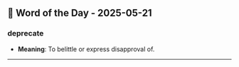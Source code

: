 ## 📅 Word of the Day - 2025-05-21

### **deprecate**
- **Meaning**: To belittle or express disapproval of.

---
